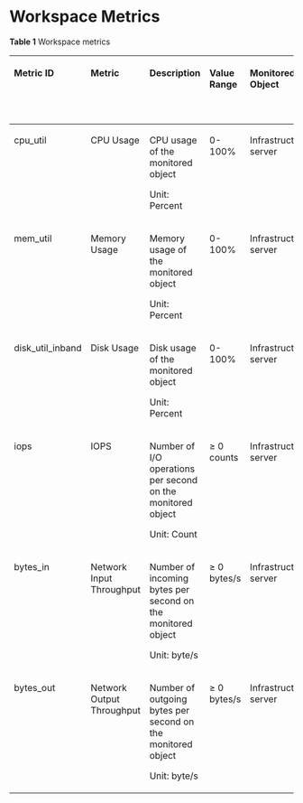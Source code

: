 # Workspace Metrics<a name="EN-US_TOPIC_0084572268"></a>

**Table  1**  Workspace metrics

<a name="table9696249161723"></a>
<table><thead align="left"><tr id="en-us_topic_0015479905_row1882164984918"><th class="cellrowborder" valign="top" width="18.88%" id="mcps1.2.7.1.1"><p id="p1446222110517"><a name="p1446222110517"></a><a name="p1446222110517"></a>Metric ID</p>
</th>
<th class="cellrowborder" valign="top" width="18.060000000000002%" id="mcps1.2.7.1.2"><p id="en-us_topic_0015479905_p208211149174918"><a name="en-us_topic_0015479905_p208211149174918"></a><a name="en-us_topic_0015479905_p208211149174918"></a>Metric</p>
</th>
<th class="cellrowborder" valign="top" width="21.51%" id="mcps1.2.7.1.3"><p id="en-us_topic_0015479905_p178211849124920"><a name="en-us_topic_0015479905_p178211849124920"></a><a name="en-us_topic_0015479905_p178211849124920"></a>Description</p>
</th>
<th class="cellrowborder" valign="top" width="13.81%" id="mcps1.2.7.1.4"><p id="en-us_topic_0015479905_p38211649184913"><a name="en-us_topic_0015479905_p38211649184913"></a><a name="en-us_topic_0015479905_p38211649184913"></a>Value Range</p>
</th>
<th class="cellrowborder" valign="top" width="13.87%" id="mcps1.2.7.1.5"><p id="en-us_topic_0015479905_p582117494499"><a name="en-us_topic_0015479905_p582117494499"></a><a name="en-us_topic_0015479905_p582117494499"></a>Monitored Object</p>
</th>
<th class="cellrowborder" valign="top" width="13.87%" id="mcps1.2.7.1.6"><p id="en-us_topic_0015479905_p2152145910542"><a name="en-us_topic_0015479905_p2152145910542"></a><a name="en-us_topic_0015479905_p2152145910542"></a>Monitoring Period (Raw Data)</p>
</th>
</tr>
</thead>
<tbody><tr id="en-us_topic_0015479905_row4821174954917"><td class="cellrowborder" valign="top" width="18.88%" headers="mcps1.2.7.1.1 "><p id="en-us_topic_0053115439_p16589207520"><a name="en-us_topic_0053115439_p16589207520"></a><a name="en-us_topic_0053115439_p16589207520"></a>cpu_util</p>
</td>
<td class="cellrowborder" valign="top" width="18.060000000000002%" headers="mcps1.2.7.1.2 "><p id="en-us_topic_0015479905_p17821154914913"><a name="en-us_topic_0015479905_p17821154914913"></a><a name="en-us_topic_0015479905_p17821154914913"></a>CPU Usage</p>
</td>
<td class="cellrowborder" valign="top" width="21.51%" headers="mcps1.2.7.1.3 "><p id="p3951131301218"><a name="p3951131301218"></a><a name="p3951131301218"></a>CPU usage of the monitored object</p>
<p id="en-us_topic_0015479905_p1482194915499"><a name="en-us_topic_0015479905_p1482194915499"></a><a name="en-us_topic_0015479905_p1482194915499"></a>Unit: Percent</p>
</td>
<td class="cellrowborder" valign="top" width="13.81%" headers="mcps1.2.7.1.4 "><p id="en-us_topic_0015479905_p16821124934916"><a name="en-us_topic_0015479905_p16821124934916"></a><a name="en-us_topic_0015479905_p16821124934916"></a>0-100%</p>
</td>
<td class="cellrowborder" valign="top" width="13.87%" headers="mcps1.2.7.1.5 "><p id="en-us_topic_0015479905_p19821124934917"><a name="en-us_topic_0015479905_p19821124934917"></a><a name="en-us_topic_0015479905_p19821124934917"></a>Infrastructure server</p>
</td>
<td class="cellrowborder" valign="top" width="13.87%" headers="mcps1.2.7.1.6 "><p id="en-us_topic_0015479905_p915215955416"><a name="en-us_topic_0015479905_p915215955416"></a><a name="en-us_topic_0015479905_p915215955416"></a>1 minute</p>
</td>
</tr>
<tr id="en-us_topic_0015479905_row158216498491"><td class="cellrowborder" valign="top" width="18.88%" headers="mcps1.2.7.1.1 "><p id="en-us_topic_0053115439_p758940165210"><a name="en-us_topic_0053115439_p758940165210"></a><a name="en-us_topic_0053115439_p758940165210"></a>mem_util</p>
</td>
<td class="cellrowborder" valign="top" width="18.060000000000002%" headers="mcps1.2.7.1.2 "><p id="en-us_topic_0015479905_p1682115499493"><a name="en-us_topic_0015479905_p1682115499493"></a><a name="en-us_topic_0015479905_p1682115499493"></a>Memory Usage</p>
</td>
<td class="cellrowborder" valign="top" width="21.51%" headers="mcps1.2.7.1.3 "><p id="en-us_topic_0015479905_p13821184944912"><a name="en-us_topic_0015479905_p13821184944912"></a><a name="en-us_topic_0015479905_p13821184944912"></a>Memory usage of the monitored object</p>
<p id="p1388792591216"><a name="p1388792591216"></a><a name="p1388792591216"></a>Unit: Percent</p>
</td>
<td class="cellrowborder" valign="top" width="13.81%" headers="mcps1.2.7.1.4 "><p id="en-us_topic_0015479905_p1682104974915"><a name="en-us_topic_0015479905_p1682104974915"></a><a name="en-us_topic_0015479905_p1682104974915"></a>0-100%</p>
</td>
<td class="cellrowborder" valign="top" width="13.87%" headers="mcps1.2.7.1.5 "><p id="en-us_topic_0015479905_p1182164914498"><a name="en-us_topic_0015479905_p1182164914498"></a><a name="en-us_topic_0015479905_p1182164914498"></a>Infrastructure server</p>
</td>
<td class="cellrowborder" valign="top" width="13.87%" headers="mcps1.2.7.1.6 "><p id="en-us_topic_0015479905_p181528592546"><a name="en-us_topic_0015479905_p181528592546"></a><a name="en-us_topic_0015479905_p181528592546"></a>1 minute</p>
</td>
</tr>
<tr id="en-us_topic_0015479905_row1982114974917"><td class="cellrowborder" valign="top" width="18.88%" headers="mcps1.2.7.1.1 "><p id="en-us_topic_0053115439_p45905015525"><a name="en-us_topic_0053115439_p45905015525"></a><a name="en-us_topic_0053115439_p45905015525"></a>disk_util_inband</p>
</td>
<td class="cellrowborder" valign="top" width="18.060000000000002%" headers="mcps1.2.7.1.2 "><p id="en-us_topic_0015479905_p198217494499"><a name="en-us_topic_0015479905_p198217494499"></a><a name="en-us_topic_0015479905_p198217494499"></a>Disk Usage</p>
</td>
<td class="cellrowborder" valign="top" width="21.51%" headers="mcps1.2.7.1.3 "><p id="en-us_topic_0015479905_p2821549104913"><a name="en-us_topic_0015479905_p2821549104913"></a><a name="en-us_topic_0015479905_p2821549104913"></a>Disk usage of the monitored object</p>
<p id="p152071728181215"><a name="p152071728181215"></a><a name="p152071728181215"></a>Unit: Percent</p>
</td>
<td class="cellrowborder" valign="top" width="13.81%" headers="mcps1.2.7.1.4 "><p id="en-us_topic_0015479905_p10821449184917"><a name="en-us_topic_0015479905_p10821449184917"></a><a name="en-us_topic_0015479905_p10821449184917"></a>0-100%</p>
</td>
<td class="cellrowborder" valign="top" width="13.87%" headers="mcps1.2.7.1.5 "><p id="en-us_topic_0015479905_p2821349104919"><a name="en-us_topic_0015479905_p2821349104919"></a><a name="en-us_topic_0015479905_p2821349104919"></a>Infrastructure server</p>
</td>
<td class="cellrowborder" valign="top" width="13.87%" headers="mcps1.2.7.1.6 "><p id="en-us_topic_0015479905_p9477181285610"><a name="en-us_topic_0015479905_p9477181285610"></a><a name="en-us_topic_0015479905_p9477181285610"></a>1 minute</p>
</td>
</tr>
<tr id="en-us_topic_0015479905_row18821449144918"><td class="cellrowborder" valign="top" width="18.88%" headers="mcps1.2.7.1.1 "><p id="en-us_topic_0053115439_p115904055211"><a name="en-us_topic_0053115439_p115904055211"></a><a name="en-us_topic_0053115439_p115904055211"></a>iops</p>
</td>
<td class="cellrowborder" valign="top" width="18.060000000000002%" headers="mcps1.2.7.1.2 "><p id="en-us_topic_0015479905_p182134918496"><a name="en-us_topic_0015479905_p182134918496"></a><a name="en-us_topic_0015479905_p182134918496"></a>IOPS</p>
</td>
<td class="cellrowborder" valign="top" width="21.51%" headers="mcps1.2.7.1.3 "><p id="en-us_topic_0015479905_p1682164914497"><a name="en-us_topic_0015479905_p1682164914497"></a><a name="en-us_topic_0015479905_p1682164914497"></a>Number of I/O operations per second on the monitored object</p>
<p id="p81886436126"><a name="p81886436126"></a><a name="p81886436126"></a>Unit: Count</p>
</td>
<td class="cellrowborder" valign="top" width="13.81%" headers="mcps1.2.7.1.4 "><p id="en-us_topic_0015479905_p1582174944915"><a name="en-us_topic_0015479905_p1582174944915"></a><a name="en-us_topic_0015479905_p1582174944915"></a>≥ 0 counts</p>
</td>
<td class="cellrowborder" valign="top" width="13.87%" headers="mcps1.2.7.1.5 "><p id="en-us_topic_0015479905_p148211349144919"><a name="en-us_topic_0015479905_p148211349144919"></a><a name="en-us_topic_0015479905_p148211349144919"></a>Infrastructure server</p>
</td>
<td class="cellrowborder" valign="top" width="13.87%" headers="mcps1.2.7.1.6 "><p id="en-us_topic_0015479905_p65291412175616"><a name="en-us_topic_0015479905_p65291412175616"></a><a name="en-us_topic_0015479905_p65291412175616"></a>1 minute</p>
</td>
</tr>
<tr id="en-us_topic_0015479905_row1482104916495"><td class="cellrowborder" valign="top" width="18.88%" headers="mcps1.2.7.1.1 "><p id="en-us_topic_0053115439_p14590808525"><a name="en-us_topic_0053115439_p14590808525"></a><a name="en-us_topic_0053115439_p14590808525"></a>bytes_in</p>
</td>
<td class="cellrowborder" valign="top" width="18.060000000000002%" headers="mcps1.2.7.1.2 "><p id="en-us_topic_0015479905_p178211949134915"><a name="en-us_topic_0015479905_p178211949134915"></a><a name="en-us_topic_0015479905_p178211949134915"></a>Network Input Throughput</p>
</td>
<td class="cellrowborder" valign="top" width="21.51%" headers="mcps1.2.7.1.3 "><p id="en-us_topic_0015479905_p15821149114914"><a name="en-us_topic_0015479905_p15821149114914"></a><a name="en-us_topic_0015479905_p15821149114914"></a>Number of incoming bytes per second on the monitored object</p>
<p id="p327515514127"><a name="p327515514127"></a><a name="p327515514127"></a>Unit: byte/s</p>
</td>
<td class="cellrowborder" valign="top" width="13.81%" headers="mcps1.2.7.1.4 "><p id="en-us_topic_0015479905_p3822204944918"><a name="en-us_topic_0015479905_p3822204944918"></a><a name="en-us_topic_0015479905_p3822204944918"></a>≥ 0 bytes/s</p>
</td>
<td class="cellrowborder" valign="top" width="13.87%" headers="mcps1.2.7.1.5 "><p id="en-us_topic_0015479905_p082234919494"><a name="en-us_topic_0015479905_p082234919494"></a><a name="en-us_topic_0015479905_p082234919494"></a>Infrastructure server</p>
</td>
<td class="cellrowborder" valign="top" width="13.87%" headers="mcps1.2.7.1.6 "><p id="en-us_topic_0015479905_p18400141419569"><a name="en-us_topic_0015479905_p18400141419569"></a><a name="en-us_topic_0015479905_p18400141419569"></a>1 minute</p>
</td>
</tr>
<tr id="en-us_topic_0015479905_row15822124910495"><td class="cellrowborder" valign="top" width="18.88%" headers="mcps1.2.7.1.1 "><p id="en-us_topic_0053115439_p25911402529"><a name="en-us_topic_0053115439_p25911402529"></a><a name="en-us_topic_0053115439_p25911402529"></a>bytes_out</p>
</td>
<td class="cellrowborder" valign="top" width="18.060000000000002%" headers="mcps1.2.7.1.2 "><p id="en-us_topic_0015479905_p2822134934913"><a name="en-us_topic_0015479905_p2822134934913"></a><a name="en-us_topic_0015479905_p2822134934913"></a>Network Output Throughput</p>
</td>
<td class="cellrowborder" valign="top" width="21.51%" headers="mcps1.2.7.1.3 "><p id="en-us_topic_0015479905_p182294917496"><a name="en-us_topic_0015479905_p182294917496"></a><a name="en-us_topic_0015479905_p182294917496"></a>Number of outgoing bytes per second on the monitored object</p>
<p id="p82926314139"><a name="p82926314139"></a><a name="p82926314139"></a>Unit: byte/s</p>
</td>
<td class="cellrowborder" valign="top" width="13.81%" headers="mcps1.2.7.1.4 "><p id="en-us_topic_0015479905_p1082264934910"><a name="en-us_topic_0015479905_p1082264934910"></a><a name="en-us_topic_0015479905_p1082264934910"></a>≥ 0 bytes/s</p>
</td>
<td class="cellrowborder" valign="top" width="13.87%" headers="mcps1.2.7.1.5 "><p id="en-us_topic_0015479905_p682214492495"><a name="en-us_topic_0015479905_p682214492495"></a><a name="en-us_topic_0015479905_p682214492495"></a>Infrastructure server</p>
</td>
<td class="cellrowborder" valign="top" width="13.87%" headers="mcps1.2.7.1.6 "><p id="en-us_topic_0015479905_p2449151416562"><a name="en-us_topic_0015479905_p2449151416562"></a><a name="en-us_topic_0015479905_p2449151416562"></a>1 minute</p>
</td>
</tr>
</tbody>
</table>

